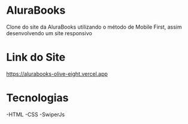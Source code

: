 # AluraBooks
Clone do site da AluraBooks utilizando o método de Mobile First, assim desenvolvendo um site responsivo

# Link do Site
https://alurabooks-olive-eight.vercel.app

# Tecnologias
-HTML
-CSS
-SwiperJs
